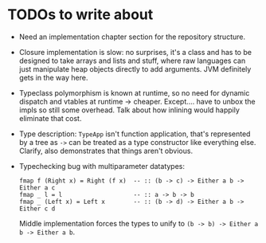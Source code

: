 # TODOs to write about

- Need an implementation chapter section for the repository structure.

- Closure implementation is slow: no surprises, it's a class and has to be designed to take arrays and lists and stuff,
  where raw languages can just manipulate heap objects directly to add arguments. JVM definitely gets in the way here.

- Typeclass polymorphism is known at runtime, so no need for dynamic dispatch and vtables at runtime -> cheaper.
  Except.... have to unbox the impls so still some overhead. Talk about how inlining would happily eliminate that cost.

- Type description: `TypeApp` isn't function application, that's represented by a tree as `->` can be treated as a type
  constructor like everything else. Clarify, also demonstrates that things aren't obvious.

- Typechecking bug with multiparameter datatypes:

      fmap f (Right x) = Right (f x)  -- :: (b -> c) -> Either a b -> Either a c
      fmap _ l = l                    -- :: a -> b -> b
      fmap _ (Left x) = Left x        -- :: (b -> d) -> Either a b -> Either c d

  Middle implementation forces the types to unify to `(b -> b) -> Either a b -> Either a b`.